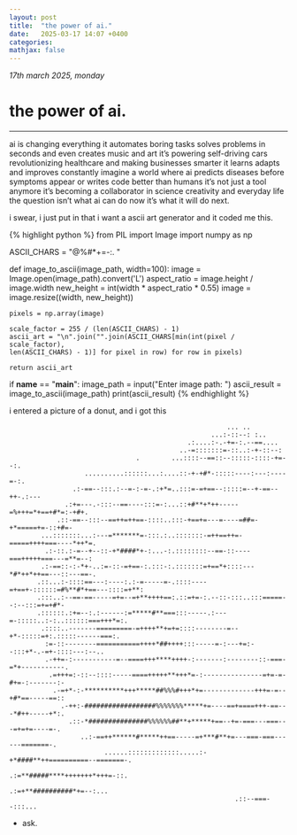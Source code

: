 ```yaml
---
layout: post
title:  "the power of ai."
date:   2025-03-17 14:07 +0400
categories:
mathjax: false
---
```


_17th march 2025, monday_

# the power of ai.
---

ai is changing everything it automates boring tasks solves problems in seconds and even creates music and art it’s powering self-driving cars revolutionizing healthcare and making businesses smarter it learns adapts and improves constantly imagine a world where ai predicts diseases before symptoms appear or writes code better than humans it’s not just a tool anymore it’s becoming a collaborator in science creativity and everyday life the question isn’t what ai can do now it’s what it will do next.

i swear, i just put in that i want a ascii art generator and it coded me this.

{% highlight python %}
from PIL import Image
import numpy as np

ASCII_CHARS = "@%#*+=-:. "

def image_to_ascii(image_path, width=100):
    image = Image.open(image_path).convert('L')
    aspect_ratio = image.height / image.width
    new_height = int(width * aspect_ratio * 0.55)
    image = image.resize((width, new_height))
    
    pixels = np.array(image)

    scale_factor = 255 / (len(ASCII_CHARS) - 1)
    ascii_art = "\n".join("".join(ASCII_CHARS[min(int(pixel / scale_factor), 
    len(ASCII_CHARS) - 1)] for pixel in row) for row in pixels)
    
    return ascii_art

if __name__ == "__main__":
    image_path = input("Enter image path: ")
    ascii_result = image_to_ascii(image_path)
    print(ascii_result)
{% endhighlight %}

i entered a picture of a donut, and i got this

                                                           ... ..
                                                       ...:-::--: :..
                                                 .:....:-.-+=-:.--==....
                                               ..-=:::::::=-::..:-+-::--:
                                    .        ...::::--==::--:::::-::::-+=--:.
                       ..........::::::...:....::-+-+#*-:::::----:---:----=-:.
                    .:-==--:::.:--=-:-=-.:+*=..:::=-=+==--:::::=--+-==--++-.:---
                  .:+=---.-:::--==----:::=-:...::+#**+*++-----=%+++=*+==+#*=:-+#+.
                .::-==--:::--==++=++==-::::..:::-+==+=---=----=##=-+*=====+=-::+#=-
            ...:::::::...:---=*******=-:::.:..:::::::-=++==++=-=====++++===----*++*=.
             .:-::.:-=--+--::-+*####*+-:...-:.::::::::--==-::----===+++++===---=**=--:
            .:-==::-:-*+-..:=-::-=+==-:.:::-:.:::::::=+==*+::::---*#*++*++==---::---==-.
           .::...:-::::==---:----:.:-=-----=-.::::----=+==+-::::::=#%**#*+==---::::=+**:
           .:::..:--==-==-----=+=--=+**++++==:.::=+=-:.--::-:::..:::=====--:--:::=+=+#*-
           .::::::.:+=--:.:------:=*****#**===:::-----.:---=-:::::..:-:..::::::===+++*=:.
            .::::..-------=========-=++++**+=+=::::--------=--+*-:::::=+:.:::::------===:.
             :=-::--------===========++++*##++++:::-----=-:---+=:--:::+*-.-=+-::::---:--..
             .-++=-:-----------=--====+++****++++-:-------:--------::-===-=*+-----------.
              .=+++=:-::--::::-----====+++++**+++*=-:---------------=+=-=-#+=-:-------:-
               .-=+*-:-**********+++*****##%%%#+++*+=-------------+++=-=--+#*==-----==::
                 .-++:-##################%%%%%%%*****+=----==+====+++-==---*#++-----+*:.
                   .::-*###############%%%%%%##**+*****+==--+=-===---===---=+=+=----=-.
                      ..:-==++******#*****++==-----=+***#**+=---===-===------=======-.
                            ......:::::::::::::.....:-+*####**++==========--=======-.
                                                      .:=**#####****+++++++*+++=-::.
                                                         .:=+**##########*+=--:...
                                                             .::--===--:::...

- ask.
